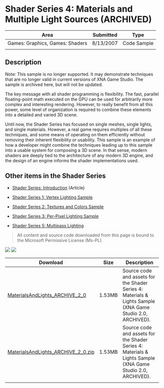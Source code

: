 # Shader Series 4: Materials and Multiple Light Sources (ARCHIVED)

|Area|Submitted|Type|
|-|-|-|
Games: Graphics, Games: Shaders|8/13/2007|Code Sample
||||

## Description

Note: This sample is no longer supported. It may demonstrate techniques that are no longer valid in current versions of XNA Game Studio. The sample is archived here, but will not be updated.

The key message with all shader programming is flexibility. The fast, parallel floating-point math executed on the GPU can be used for arbitrarily more complex and interesting rendering. However, to really benefit from all this power, some level of organization is required to combine these elements into a detailed and varied 3D scene.

Until now, the Shader Series has focused on single meshes, single lights, and single materials. However, a real game requires multiples of all these techniques, and some means of operating on them efficiently without removing their inherent flexibility or usability. This sample is an example of how a developer might combine the techniques leading up to this sample into a usable system for composing a 3D scene. In that sense, modern shaders are deeply tied to the architecture of any modern 3D engine, and the design of an engine informs the shader implementations used.

## Other items in the Shader Series

* [Shader Series: Introduction](https://github.com/simondarksidej/XNAGameStudio/wiki/Shader_Series_Introduction) (Article)

* [Shader Series 1: Vertex Lighting Sample](https://github.com/simondarksidej/XNAGameStudio/wiki/Shader_Series_1_Vertex_Lighting)

* [Shader Series 2: Textures and Colors Sample](https://github.com/simondarksidej/XNAGameStudio/wiki/Shader_Series_2_Textures_and_Colors)

* [Shader Series 3: Per-Pixel Lighting Sample](https://github.com/simondarksidej/XNAGameStudio/wiki/Shader_Series_3_Per-Pixel_Lighting)

* [Shader Series 5: Multipass Lighting](https://github.com/simondarksidej/XNAGameStudio/wiki/Shader_Series_5_Multipass_Lighting)

> All content and source code downloaded from this page is bound to the Microsoft Permissive License (Ms-PL).

![](https://github.com/simondarksidej/XNAGameStudio/blob/archive/Images/XNA_Shader4_Materials_MultiLights_01_small.jpg?raw=true)
![](https://github.com/simondarksidej/XNAGameStudio/blob/archive/Images/XNA_Shader4_Materials_MultiLights_02_small.jpg?raw=true)

Download | Size | Description
---|---|---|
[MaterialsAndLights_ARCHIVE_2_0](https://github.com/simondarksidej/XNAGameStudio/tree/archive/Samples/MaterialsAndLights_ARCHIVE_2_0) | 1.53MB | Source code and assets for the Shader Series 4: Materials & Lights Sample (XNA Game Studio 2.0, ARCHIVED).
[MaterialsAndLights_ARCHIVE_2_0.zip](https://github.com/simondarksidej/XNAGameStudioZips/raw/zips/MaterialsAndLights_ARCHIVE_2_0.zip) | 1.53MB | Source code and assets for the Shader Series 4: Materials & Lights Sample (XNA Game Studio 2.0, ARCHIVED).
||||

